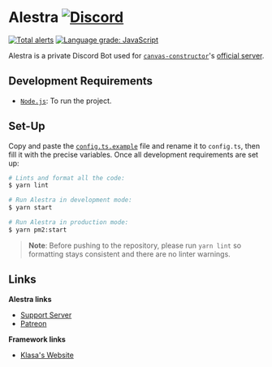 # Alestra [![Discord](https://discordapp.com/api/guilds/254360814063058944/embed.png)](https://join.skyra.pw)

[![Total alerts](https://img.shields.io/lgtm/alerts/g/skyra-project/alestra.svg?logo=lgtm&logoWidth=18)](https://lgtm.com/projects/g/skyra-project/alestra/alerts/)
[![Language grade: JavaScript](https://img.shields.io/lgtm/grade/javascript/g/skyra-project/alestra.svg?logo=lgtm&logoWidth=18)](https://lgtm.com/projects/g/skyra-project/alestra/context:javascript)

Alestra is a private Discord Bot used for [`canvas-constructor`]'s [official server][cc-server].

## Development Requirements

- [`Node.js`]: To run the project.

## Set-Up

Copy and paste the [`config.ts.example`] file and rename it to `config.ts`, then fill it with the precise variables.
Once all development requirements are set up:

```bash
# Lints and format all the code:
$ yarn lint

# Run Alestra in development mode:
$ yarn start

# Run Alestra in production mode:
$ yarn pm2:start
```

> **Note**: Before pushing to the repository, please run `yarn lint` so formatting stays consistent and there are no
linter warnings.

## Links

**Alestra links**

- [Support Server](https://join.skyra.pw)
- [Patreon](https://www.patreon.com/kyranet)

**Framework links**

- [Klasa's Website](https://klasa.js.org)

<!-- Link Dump -->

[`canvas-constructor`]: https://github.com/kyranet/CanvasConstructor
[cc-server]: https://discord.gg/taNgb9d
[`Node.js`]: https://nodejs.org/en/download/current/
[`config.ts.example`]: /config.ts.example